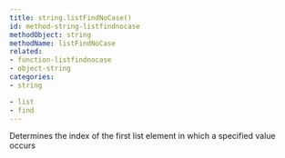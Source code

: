 ```yaml
---
title: string.listFindNoCase()
id: method-string-listfindnocase
methodObject: string
methodName: listFindNoCase
related:
- function-listfindnocase
- object-string
categories:
- string

- list
- find
---
```


Determines the index of the first list element in which a
specified value occurs
